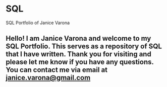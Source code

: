 # SQL
SQL Portfolio of Janice Varona

## Hello! I am Janice Varona and welcome to my SQL Portfolio. This serves as a repository of SQL that I have written. Thank you for visiting and please let me know if you have any questions. You can contact me via email at janice.varona@gmail.com


